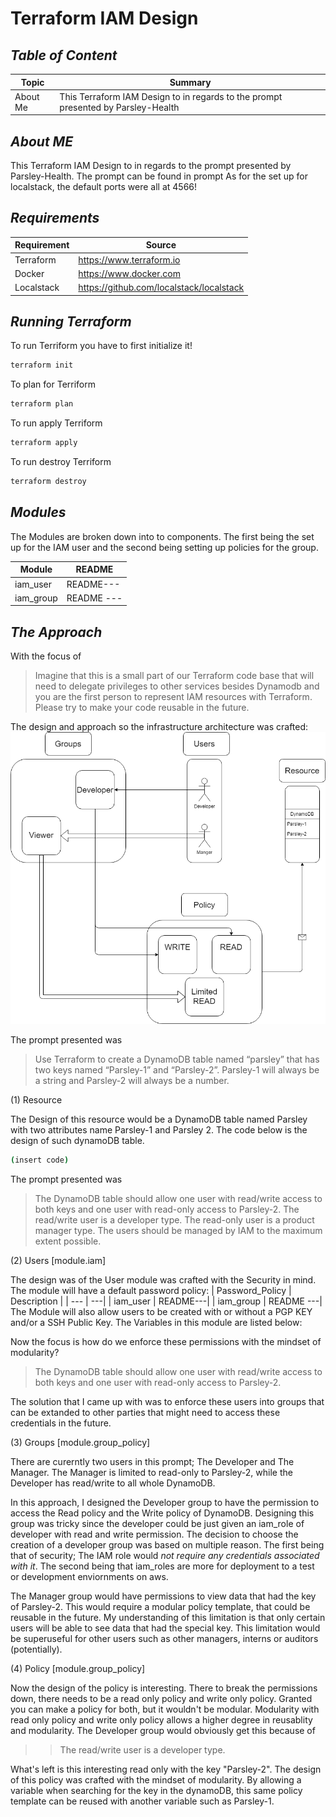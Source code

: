 # Terraform IAM Design

## _Table of Content_

| Topic | Summary | 
| --- | ---| 
| About Me | This Terraform IAM Design to in regards to the prompt presented by Parsley-Health|


## _About ME_
This Terraform IAM Design to in regards to the prompt presented by Parsley-Health. The prompt can be found in prompt As for the set up for localstack, the default ports were all at 4566!

## _Requirements_ 
| Requirement | Source | 
| --- | ---| 
| Terraform | <https://www.terraform.io>|
| Docker | <https://www.docker.com> |
| Localstack | <https://github.com/localstack/localstack> |

## _Running Terraform_
To run Terriform you have to first initialize it! 
```sh
terraform init
```
To plan for Terriform
```sh
terraform plan
```
To run apply Terriform 
```sh
terraform apply
```
To run destroy Terriform 
```sh
terraform destroy
```

## _Modules_

The Modules are broken down into to components. The first being the set up for the IAM user and the second being setting up policies for the group.

| Module | README | 
| --- | ---| 
| iam_user | README---|
| iam_group | README ---|

## _The Approach_
With the focus of 
>Imagine that this is a small part of our Terraform code base that will need to delegate privileges to other services besides Dynamodb and you are the first person to represent IAM resources with Terraform.
>Please try to make your code reusable in the future.

The design and approach so the infrastructure architecture was crafted:
![alt text](https://github.com/JinZSu/Parsley-Health/blob/main/Design.png)

The prompt presented was
> Use Terraform to create a DynamoDB table named “parsley” that has two keys named “Parsley-1” and “Parsley-2”.
>Parsley-1 will always be a string and Parsley-2 will always be a
number.

(1) Resource

The Design of this resource would be a DynamoDB table named Parsley with two attributes name Parsley-1 and Parsley 2. The code below is the design of such dynamoDB table.

```sh
(insert code)
```

The prompt presented was
>The DynamoDB table should allow one user with read/write access to both keys and one user with read-only access to Parsley-2.
>The read/write user is a developer type.
>The read-only user is a product manager type.
>The users should be managed by IAM to the maximum extent
possible.

(2) Users [module.iam]

The design was of the User module was crafted with the Security in mind. The module will have a default password policy:
| Password_Policy | Description | 
| --- | ---| 
| iam_user | README---|
| iam_group | README ---|
The Module will also allow users to be created with or without a PGP KEY and/or a SSH Public Key. The Variables in this module are listed below:

Now the focus is how do we enforce these permissions with the mindset of modularity? 
>The DynamoDB table should allow one user with read/write access to both keys and one user with read-only access to Parsley-2.

The solution that I came up with was to enforce these users into groups that can be extanded to other parties that might need to access these credentials in the future. 

(3) Groups [module.group_policy]

There are curerntly two users in this prompt; The Developer and The Manager. The Manager is limited to read-only to Parsley-2, while the Developer has read/write to all whole DynamoDB. 

In this approach, I designed the Developer group to have the permission to access the Read policy and the Write policy of DynamoDB. Designing this group was tricky since the developer could be just given an iam_role of developer with read and write permission. The decision to choose the creation of a developer group was based on multiple reason. The first being that of security; The IAM role would _not require any credentials associated with it_. The second being that iam_roles are more for deployment to a test or development enviornments on aws. 

The Manager group would have permissions to view data that had the key of Parsley-2. This would require a modular policy template, that could be reusable in the future. My understanding of this limitation is that only certain users will be able to see data that had the special key. This limitation would be superuseful for other users such as other managers, interns or auditors (potentially). 

(4) Policy [module.group_policy]

Now the design of the policy is interesting. There to break the permissions down, there needs to be a read only policy and write only policy. Granted you can make a policy for both, but it wouldn't be modular. Modularity with read only policy and write only policy allows a higher degree in reusablity and modularity. The Developer group would obviously get this because of 
>>The read/write user is a developer type.

What's left is this interesting read only with the key "Parsley-2". The design of this policy was crafted with the mindset of modularity. By allowing a variable when searching for the key in the dynamoDB, this same policy template can be reused with another variable such as Parsley-1.

